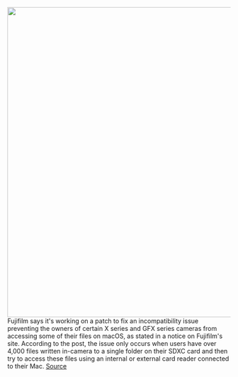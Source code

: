 <img src='https://cdn.vox-cdn.com/thumbor/qCrFwBJael9Kh5zd70CR7OcyTqU=/0x0:2040x1360/1200x800/filters:focal(857x517:1183x843)/cdn.vox-cdn.com/uploads/chorus_image/image/70474952/dseifert_201001_4224_0003.0.0.jpg' width='700px' /><br/>
Fujifilm says it's working on a patch to fix an incompatibility issue preventing the owners of certain X series and GFX series cameras from accessing some of their files on macOS, as stated in a notice on Fujifilm's site. According to the post, the issue only occurs when users have over 4,000 files written in-camera to a single folder on their SDXC card and then try to access these files using an internal or external card reader connected to their Mac.
<a href='https://www.theverge.com/2022/2/5/22919108/fujifilm-macos-patch-inaccessible-files-bug-camera'> Source <a/>
